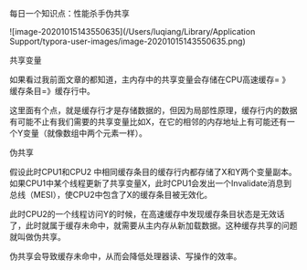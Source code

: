 每日一个知识点：性能杀手伪共享

![image-20201015143550635](/Users/luqiang/Library/Application Support/typora-user-images/image-20201015143550635.png)

共享变量

如果看过我前面文章的都知道，主内存中的共享变量会存储在CPU高速缓存= 》缓存条目=》缓存行中。

这里面有个点，就是缓存行才是存储数据的，但因为局部性原理，缓存行内的数据有可能不止有我们需要的共享变量比如X，在它的相邻的内存地址上有可能还有一个Y变量（就像数组中两个元素一样）。



伪共享

假设此时CPU1和CPU2 中相同缓存条目的缓存行内都存储了X和Y两个变量副本。如果CPU1中某个线程更新了共享变量X，此时CPU1会发出一个Invalidate消息到总线（MESI），使CPU2中包含了X的缓存条目被无效化。

此时CPU2的一个线程访问Y的时候，在高速缓存中发现缓存条目状态是无效话了，此时就属于缓存未命中，就需要从主内存从新加载数据。这种缓存共享的问题就叫做伪共享。



伪共享会导致缓存未命中，从而会降低处理器读、写操作的效率。